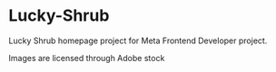 # Lucky-Shrub
Lucky Shrub homepage project for Meta Frontend Developer project. 

Images are licensed through Adobe stock
